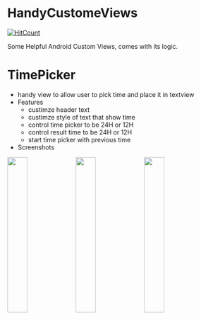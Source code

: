 # HandyCustomeViews

[![HitCount](http://hits.dwyl.com/MahmoudMabrok/HandyCustomeViews.svg)](http://hits.dwyl.com/MahmoudMabrok/HandyCustomeViews)

Some Helpful Android Custom Views, comes with its logic. 


# TimePicker 
- handy view to allow user to pick time and place it in textview 
- Features 
    - custimze header text 
    - custimze style of text that show time 
    - control time picker to be 24H or 12H 
    - control result time to be 24H or 12H 
    - start time picker with previous time
- Screenshots 
<div> 
<img src = "https://user-images.githubusercontent.com/13488900/84526348-6fb36880-acdd-11ea-87d2-9947895c55c2.png" width = "30%"/>
<img src = "https://user-images.githubusercontent.com/13488900/84526354-717d2c00-acdd-11ea-9550-0dc70ac2da81.png" width = "30%"/>
<img src = "https://user-images.githubusercontent.com/13488900/84526352-717d2c00-acdd-11ea-919f-68ae2c07727b.png" width = "30%"/>

</div>
